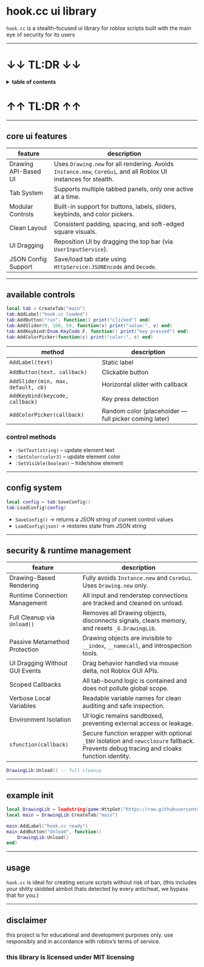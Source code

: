 # hook.cc ui library

`hook.cc` is a stealth-focused ui library for roblox scripts built with the main eye of security for its users

---

# ↓↓ TL:DR ↓↓

<details>
  <summary><strong> table of contents</strong></summary>

- [core ui features](#core-ui-features)  
- [available controls](#available-controls)  
- [control methods](#control-methods)  
- [config system](#config-system)  
- [security & runtime management](#security--runtime-management)  
- [example init](#example-init)  
- [usage](#usage)  
- [disclaimer](#disclaimer)

</details>

# ↑↑ TL:DR ↑↑

---

## core ui features

| feature                | description                                                                 |
|------------------------|-----------------------------------------------------------------------------|
| Drawing API-Based UI   | Uses `Drawing.new` for all rendering. Avoids `Instance.new`, `CoreGui`, and all Roblox UI instances for stealth. |
| Tab System             | Supports multiple tabbed panels, only one active at a time.                |
| Modular Controls       | Built-in support for buttons, labels, sliders, keybinds, and color pickers.|
| Clean Layout           | Consistent padding, spacing, and soft-edged square visuals.                |
| UI Dragging            | Reposition UI by dragging the top bar (via `UserInputService`).            |
| JSON Config Support    | Save/load tab state using `HttpService:JSONEncode` and `Decode`.           |

---

## available controls

```lua
local tab = CreateTab("main")
tab:AddLabel("hook.cc loaded")
tab:AddButton("run", function() print("clicked") end)
tab:AddSlider(0, 100, 50, function(v) print("value:", v) end)
tab:AddKeybind(Enum.KeyCode.F, function() print("key pressed") end)
tab:AddColorPicker(function(c) print("color:", c) end)
```

| method                              | description                                           |
|-------------------------------------|-------------------------------------------------------|
| `AddLabel(text)`                    | Static label                                          |
| `AddButton(text, callback)`         | Clickable button                                      |
| `AddSlider(min, max, default, cb)`  | Horizontal slider with callback                       |
| `AddKeybind(keycode, callback)`     | Key press detection                                   |
| `AddColorPicker(callback)`          | Random color (placeholder — full picker coming later) |

### control methods

- `:SetText(string)` – update element text  
- `:SetColor(color3)` – update element color  
- `:SetVisible(boolean)` – hide/show element  

---

## config system

```lua
local config = tab:SaveConfig()
tab:LoadConfig(config)
```

- `SaveConfig()` → returns a JSON string of current control values  
- `LoadConfig(json)` → restores state from JSON string  

---

## security & runtime management

| feature                          | description                                                                 |
|----------------------------------|-----------------------------------------------------------------------------|
| Drawing-Based Rendering          | Fully avoids `Instance.new` and `CoreGui`. Uses `Drawing.new` only.        |
| Runtime Connection Management    | All input and renderstep connections are tracked and cleaned on unload.    |
| Full Cleanup via `Unload()`      | Removes all Drawing objects, disconnects signals, clears memory, and resets `_G.DrawingLib`. |
| Passive Metamethod Protection    | Drawing objects are invisible to `__index`, `__namecall`, and introspection tools. |
| UI Dragging Without GUI Events   | Drag behavior handled via mouse delta, not Roblox GUI APIs.                |
| Scoped Callbacks                 | All tab-bound logic is contained and does not pollute global scope.        |
| Verbose Local Variables          | Readable variable names for clean auditing and safe inspection.            |
| Environment Isolation            | UI logic remains sandboxed, preventing external access or leakage.         |
| `sfunction(callback)` | Secure function wrapper with optional `_ENV` isolation and `newcclosure` fallback. Prevents debug tracing and cloaks function identity. |

```lua
DrawingLib:Unload() -- full cleanup
```
---

## example init

```lua
local DrawingLib = loadstring(game:HttpGet("https://raw.githubusercontent.com/documentable/hook.cc/refs/heads/main/library.lua"))()
local main = DrawingLib:CreateTab("main")

main:AddLabel("hook.cc ready")
main:AddButton("Unload", function()
    DrawingLib:Unload()
end)
```

---

## usage

`hook.cc` is ideal for creating secure scripts without risk of ban, (this includes your shitty skidded aimbot thats detected by every anticheat, we bypass that for you.)

---

## disclaimer

this project is for educational and development purposes only. use responsibly and in accordance with roblox’s terms of service.
### this library is licensed under MIT licensing 

